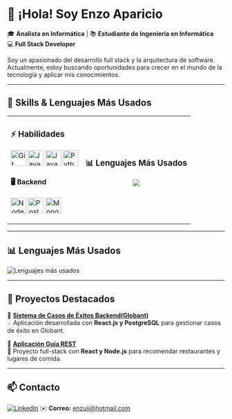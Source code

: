 # 👋 ¡Hola! Soy Enzo Aparicio  
🎓 **Analista en Informática** | 📚 **Estudiante de Ingeniería en Informática**  
💻 **Full Stack Developer**  

Soy un apasionado del desarrollo full stack y la arquitectura de software. Actualmente, estoy buscando oportunidades para crecer en el mundo de la tecnología y aplicar mis conocimientos.  

---

## 🚀 Skills & Lenguajes Más Usados

<table>
  <tr>
    <td>
      <h3>⚡ Habilidades</h3>
      <p align="left">
        <a href="https://git-scm.com/" target="_blank" rel="noreferrer"><img src="https://raw.githubusercontent.com/danielcranney/readme-generator/main/public/icons/skills/git-colored.svg" width="36" height="36" alt="Git" /></a>
        <a href="https://www.oracle.com/java/" target="_blank" rel="noreferrer"><img src="https://raw.githubusercontent.com/danielcranney/readme-generator/main/public/icons/skills/java-colored.svg" width="36" height="36" alt="Java" /></a>
        <a href="https://developer.mozilla.org/en-US/docs/Web/JavaScript" target="_blank" rel="noreferrer"><img src="https://raw.githubusercontent.com/danielcranney/readme-generator/main/public/icons/skills/javascript-colored.svg" width="36" height="36" alt="JavaScript" /></a>
        <a href="https://www.python.org/" target="_blank" rel="noreferrer"><img src="https://raw.githubusercontent.com/danielcranney/readme-generator/main/public/icons/skills/python-colored.svg" width="36" height="36" alt="Python" /></a>
      </p>
      <h4>🖥️ Backend</h4>
      <p align="left">
        <a href="https://nodejs.org/en/" target="_blank" rel="noreferrer"><img src="https://raw.githubusercontent.com/danielcranney/readme-generator/main/public/icons/skills/nodejs-colored.svg" width="36" height="36" alt="NodeJS" /></a>
        <a href="https://www.postgresql.org/" target="_blank" rel="noreferrer"><img src="https://raw.githubusercontent.com/danielcranney/readme-generator/main/public/icons/skills/postgresql-colored.svg" width="36" height="36" alt="PostgreSQL" /></a>
        <a href="https://www.mongodb.com/" target="_blank" rel="noreferrer"><img src="https://raw.githubusercontent.com/danielcranney/readme-generator/main/public/icons/skills/mongodb-colored.svg" width="36" height="36" alt="MongoDB" /></a>
      </p>
    </td>
    <td>
      <h3>📊 Lenguajes Más Usados</h3>
      <p align="center">
        <img src="https://github-readme-stats.vercel.app/api/top-langs/?username=EnzoAparicio&layout=compact&theme=dark" />
      </p>
    </td>
  </tr>
</table>


---

## 📊 Lenguajes Más Usados
![Lenguajes más usados](https://github-readme-stats.vercel.app/api/top-langs/?username=EnzoAparicio&layout=compact&theme=dark)

---

## 📌 Proyectos Destacados  
🔹 **[Sistema de Casos de Éxitos Backend(Globant)](https://github.com/EnzoAparicio/NOMBRE_DEL_REPO)**  
💡 Aplicación desarrollada con **React.js y PostgreSQL** para gestionar casos de éxito en Globant.  

🔹 **[Aplicación Guía REST](https://github.com/EnzoAparicio/NOMBRE_DEL_REPO)**  
📱 Proyecto full-stack con **React y Node.js** para recomendar restaurantes y lugares de comida.  

---

## 📫 Contacto  
[![LinkedIn](https://img.shields.io/badge/LinkedIn-Enzo%20Aparicio-blue?logo=linkedin)](https://www.linkedin.com/in/enzo-aparicio/)
✉️ **Correo:** enzuii@hotmail.com
